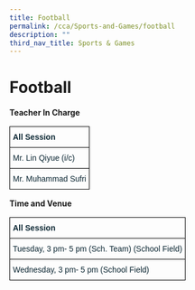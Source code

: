 ```yaml
---
title: Football
permalink: /cca/Sports-and-Games/football
description: ""
third_nav_title: Sports & Games
---
```

# Football 
**Teacher In Charge**

<style type="text/css">
.tg  {border-collapse:collapse;border-spacing:0;}
.tg td{border-color:black;border-style:solid;border-width:1px;font-family:Arial, sans-serif;font-size:14px;
  overflow:hidden;padding:10px 5px;word-break:normal;}
.tg th{border-color:black;border-style:solid;border-width:1px;font-family:Arial, sans-serif;font-size:14px;
  font-weight:normal;overflow:hidden;padding:10px 5px;word-break:normal;}
.tg .tg-s5dh{color:#0C2733;text-align:left;vertical-align:middle}
.tg .tg-z01w{color:#0C2733;font-weight:bold;text-align:left;vertical-align:top}
</style>
<table class="tg">
<thead>
  <tr>
    <th class="tg-z01w">All Session</th>
  </tr>
</thead>
<tbody>
  <tr>
    <td class="tg-s5dh">Mr. Lin Qiyue (i/c)<br></td>
  </tr>
  <tr>
    <td class="tg-s5dh">Mr. Muhammad Sufri</td>
  </tr>
</tbody>
</table>

**Time and Venue**
<style type="text/css">
.tg  {border-collapse:collapse;border-spacing:0;}
.tg td{border-color:black;border-style:solid;border-width:1px;font-family:Arial, sans-serif;font-size:14px;
  overflow:hidden;padding:10px 5px;word-break:normal;}
.tg th{border-color:black;border-style:solid;border-width:1px;font-family:Arial, sans-serif;font-size:14px;
  font-weight:normal;overflow:hidden;padding:10px 5px;word-break:normal;}
.tg .tg-s5dh{color:#0C2733;text-align:left;vertical-align:middle}
.tg .tg-z01w{color:#0C2733;font-weight:bold;text-align:left;vertical-align:top}
</style>
<table class="tg">
<thead>
  <tr>
    <th class="tg-z01w">All Session</th>
  </tr>
</thead>
<tbody>
  <tr>
    <td class="tg-s5dh">Tuesday, 3 pm- 5 pm (Sch. Team) (School Field)<br></td>
  </tr>
  <tr>
    <td class="tg-s5dh">Wednesday, 3 pm- 5 pm (School Field)</td>
  </tr>
</tbody>
</table>